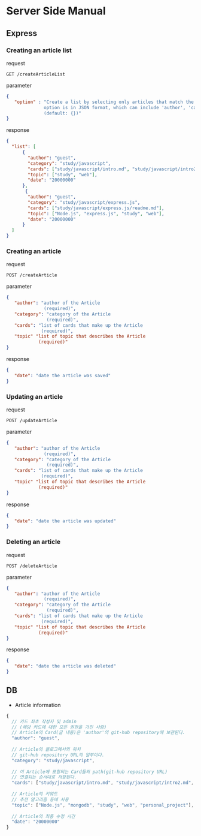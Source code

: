 # Server Side Manual
  
  
## Express

### Creating an article list  

request  
```http
GET /createArticleList
```  
parameter  
```JSON
{
   "option" : "Create a list by selecting only articles that match the options. 
              option is in JSON format, which can include 'author', 'category', 'topic', 'date'.
              (default: {})"
}
```

response  
```JSON
{
  "list": [
      {
        "author": "guest",
        "category": "study/javascript",
        "cards": ["study/javascript/intro.md", "study/javascript/intro2.md", "study/javascript/intro3.md"],
        "topic": ["study", "web"],
        "date": "20000000"
      },
       {
        "author": "guest",
        "category": "study/javascript/express.js",
        "cards": ["study/javascript/express.js/readme.md"],
        "topic": ["Node.js", "express.js", "study", "web"],
        "date": "20000000"
      }
  ]
}
```

### Creating an article  

request  
```http
POST /createArticle
```  
parameter  
```JSON
{
   "author": "author of the Article
              (required)",
   "category": "category of the Article
               (required)",
   "cards": "list of cards that make up the Article
             (required)",
   "topic" "list of topic that describes the Article
            (required)"
}
```

response  
```JSON
{
   "date": "date the article was saved"
}
```

### Updating an article  

request  
```http
POST /updateArticle
```  
parameter  
```JSON
{
   "author": "author of the Article
              (required)",
   "category": "category of the Article
               (required)",
   "cards": "list of cards that make up the Article
             (required)",
   "topic" "list of topic that describes the Article
            (required)"
}
```

response  
```JSON
{
   "date": "date the article was updated"
}
```

### Deleting an article 

request  
```http
POST /deleteArticle
```  
parameter  
```JSON
{
   "author": "author of the Article
              (required)",
   "category": "category of the Article
               (required)",
   "cards": "list of cards that make up the Article
             (required)",
   "topic" "list of topic that describes the Article
            (required)"
}
```

response  
```JSON
{
   "date": "date the article was deleted"
}
```

## DB

- Article information
```javascript
{
  // 카드 최초 작성자 및 admin 
  // (해당 카드에 대한 모든 권한을 가진 사람)
  // Article의 Card(글 내용)은 'author'의 git-hub repository에 보관된다.
  "author": "guest",
  
  // Article의 블로그에서의 위치
  // git-hub repository URL의 일부이다.
  "category": "study/javascript",
  
  // 이 Article에 포함되는 Card들의 path(git-hub repository URL)
  // 연결되는 순서대로 저장된다.
  "cards": ["study/javascript/intro.md", "study/javascript/intro2.md", "study/javascript/intro3.md"],
  
  // Article의 키워드
  // 추천 알고리즘 등에 사용 
  "topic": ["Node.js", "mongodb", "study", "web", "personal_project"],
  
  // Article의 최종 수정 시간
  "date": "20000000"
}
```
